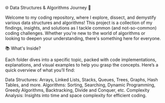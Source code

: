 🌐 Data Structures & Algorithms Journey 🚀

Welcome to my coding repository, where I explore, dissect, and demystify various data structures and algorithms! This project is a collection of my findings, insights, and solutions as I tackle common (and not-so-common) coding challenges. Whether you're new to the world of algorithms or looking to deepen your understanding, there's something here for everyone.

📚 What's Inside?

Each folder dives into a specific topic, packed with code implementations, explanations, and visual examples to help you grasp the concepts. Here’s a quick overview of what you’ll find:

Data Structures: Arrays, Linked Lists, Stacks, Queues, Trees, Graphs, Hash Tables, and more.
Algorithms: Sorting, Searching, Dynamic Programming, Greedy Algorithms, Backtracking, Divide and Conquer, etc.
Complexity Analysis: Insights into time and space complexity for efficient coding.
